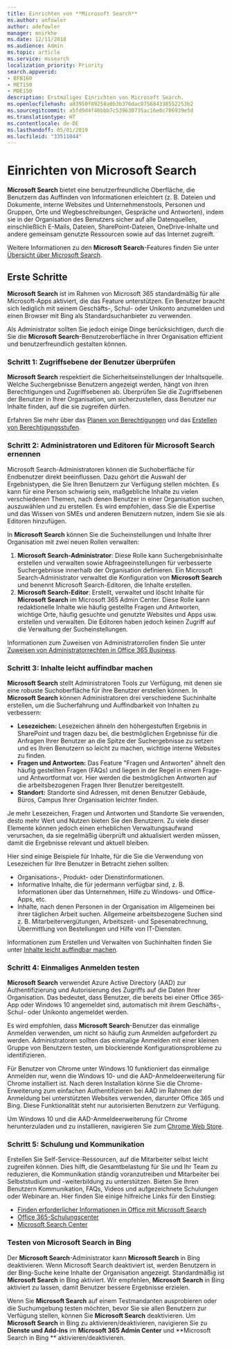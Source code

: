 ```yaml
---
title: Einrichten von **Microsoft Search**
ms.author: anfowler
author: adefowler
manager: mnirkhe
ms.date: 12/11/2018
ms.audience: Admin
ms.topic: article
ms.service: mssearch
localization_priority: Priority
search.appverid:
- BFB160
- MET150
- MOE150
description: Erstmaliges Einrichten von Microsoft Search.
ms.openlocfilehash: a83950f89258a0b3b376dac075684338552253b2
ms.sourcegitcommit: a5fd9d4f46bbb7c539630735ac16e0c786939e5d
ms.translationtype: HT
ms.contentlocale: de-DE
ms.lasthandoff: 05/01/2019
ms.locfileid: "33511044"
---
```

# <a name="set-up-microsoft-search"></a>Einrichten von Microsoft Search

**Microsoft Search** bietet eine benutzerfreundliche Oberfläche, die Benutzern das Auffinden von Informationen erleichtert (z. B. Dateien und Dokumente, interne Websites und Unternehmenstools, Personen und Gruppen, Orte und Wegbeschreibungen, Gespräche und Antworten), indem sie in der Organisation des Benutzers sicher auf alle Datenquellen, einschließlich E-Mails, Dateien, SharePoint-Dateien, OneDrive-Inhalte und andere gemeinsam genutzte Ressourcen sowie auf das Internet zugreift.

Weitere Informationen zu den **Microsoft Search**-Features finden Sie unter [Übersicht über Microsoft Search](overview-microsoft-search.md).

## <a name="get-started"></a>Erste Schritte

**Microsoft Search** ist im Rahmen von Microsoft 365 standardmäßig für alle Microsoft-Apps aktiviert, die das Feature unterstützen. Ein Benutzer braucht sich lediglich mit seinem Geschäfts-, Schul- oder Unikonto anzumelden und einen Browser mit Bing als Standardsuchanbieter zu verwenden.

Als Administrator sollten Sie jedoch einige Dinge berücksichtigen, durch die Sie die **Microsoft Search**-Benutzeroberfläche in Ihrer Organisation effizient und benutzerfreundlich gestalten können.

### <a name="step-1-check-access-level-of-your-users"></a>Schritt 1: Zugriffsebene der Benutzer überprüfen

**Microsoft Search** respektiert die Sicherheitseinstellungen der Inhaltsquelle. Welche Suchergebnisse Benutzern angezeigt werden, hängt von ihren Berechtigungen und Zugriffsebenen ab. Überprüfen Sie die Zugriffsebenen der Benutzer in Ihrer Organisation, um sicherzustellen, dass Benutzer nur Inhalte finden, auf die sie zugreifen dürfen.

Erfahren Sie mehr über das [Planen von Berechtigungen](https://docs.microsoft.com/de-DE/sharepoint/plan-your-permissions-strategy) und das [Erstellen von Berechtigungsstufen](https://docs.microsoft.com/de-DE/sharepoint/how-to-create-and-edit-permission-levels).

### <a name="step-2-assign-search-administrator-and-search-editor"></a>Schritt 2: Administratoren und Editoren für Microsoft Search ernennen

Microsoft Search-Administratoren können die Suchoberfläche für Endbenutzer direkt beeinflussen. Dazu gehört die Auswahl der Ergebnistypen, die Sie Ihren Benutzern zur Verfügung stellen möchten. Es kann für eine Person schwierig sein, maßgebliche Inhalte zu vielen verschiedenen Themen, nach denen Benutzer in einer Organisation suchen, auszuwählen und zu erstellen. Es wird empfohlen, dass Sie die Expertise und das Wissen von SMEs und anderen Benutzern nutzen, indem Sie sie als Editoren hinzufügen. 

In **Microsoft Search** können Sie die Sucheinstellungen und Inhalte Ihrer Organisation mit zwei neuen Rollen verwalten:
1. **Microsoft Search-Administrator**: Diese Rolle kann Suchergebnisinhalte erstellen und verwalten sowie Abfrageeinstellungen für verbesserte Suchergebnisse innerhalb der Organisation definieren. Ein Microsoft Search-Administrator verwaltet die Konfiguration von **Microsoft Search** und benennt Microsoft Search-Editoren, die Inhalte erstellen.
2. **Microsoft Search-Editor**: Erstellt, verwaltet und löscht Inhalte für **Microsoft Search** im Microsoft 365 Admin Center. Diese Rolle kann redaktionelle Inhalte wie häufig gestellte Fragen und Antworten, wichtige Orte, häufig gesuchte und genutzte Websites und Apps usw. erstellen und verwalten. Die Editoren haben jedoch keinen Zugriff auf die Verwaltung der Sucheinstellungen.

Informationen zum Zuweisen von Administratorrollen finden Sie unter [Zuweisen von Administratorrechten in Office 365 Business](https://docs.microsoft.com/en-us/office365/admin/add-users/assign-admin-roles?view=o365-worldwide).

### <a name="step-3-make-content-easy-to-find"></a>Schritt 3: Inhalte leicht auffindbar machen 

**Microsoft Search** stellt Administratoren Tools zur Verfügung, mit denen sie eine robuste Suchoberfläche für ihre Benutzer erstellen können. In **Microsoft Search** können Administratoren drei verschiedene Suchinhalte erstellen, um die Sucherfahrung und Auffindbarkeit von Inhalten zu verbessern:
- **Lesezeichen:** Lesezeichen ähneln den höhergestuften Ergebnis in SharePoint und tragen dazu bei, die bestmöglichen Ergebnisse für die Anfragen Ihrer Benutzer an die Spitze der Suchergebnisse zu setzen und es Ihren Benutzern so leicht zu machen, wichtige interne Websites zu finden. 
- **Fragen und Antworten:** Das Feature "Fragen und Antworten" ähnelt den häufig gestellten Fragen (FAQs) und liegen in der Regel in einem Frage- und Antwortformat vor. Hier werden die bestmöglichen Antworten auf die arbeitsbezogenen Fragen Ihrer Benutzer bereitgestellt.
- **Standort:** Standorte sind Adressen, mit denen Benutzer Gebäude, Büros, Campus Ihrer Organisation leichter finden. 

Je mehr Lesezeichen, Fragen und Antworten und Standorte Sie verwenden, desto mehr Wert und Nutzen bieten Sie den Benutzern. Zu viele dieser Elemente können jedoch einen erheblichen Verwaltungsaufwand verursachen, da sie regelmäßig überprüft und aktualisiert werden müssen, damit die Ergebnisse relevant und aktuell bleiben.

Hier sind einige Beispiele für Inhalte, für die Sie die Verwendung von Lesezeichen für Ihre Benutzer in Betracht ziehen sollten:
- Organisations-, Produkt- oder Dienstinformationen.
- Informative Inhalte, die für jedermann verfügbar sind, z. B. Informationen über das Unternehmen, Hilfe zu Windows- und Office-Apps, etc. 
- Inhalte, nach denen Personen in der Organisation im Allgemeinen bei ihrer täglichen Arbeit suchen. Allgemeine arbeitsbezogene Suchen sind z. B. Mitarbeitervergütungen, Arbeitszeit- und Spesenabrechnung, Übermittlung von Bestellungen und Hilfe von IT-Diensten. 

Informationen zum Erstellen und Verwalten von Suchinhalten finden Sie unter [Inhalte leicht auffindbar machen](make-content-easy-to-find.md).

### <a name="step-4-test-single-sign-on"></a>Schritt 4: Einmaliges Anmelden testen
**Microsoft Search** verwendet Azure Active Directory (AAD) zur Authentifizierung und Autorisierung des Zugriffs auf die Daten Ihrer Organisation.  Das bedeutet, dass Benutzer, die bereits bei einer Office 365-App oder Windows 10 angemeldet sind, automatisch mit ihrem Geschäfts-, Schul- oder Unikonto angemeldet werden.

Es wird empfohlen, dass **Microsoft Search**-Benutzer das einmalige Anmelden verwenden, um nicht so häufig zum Anmelden aufgefordert zu werden. Administratoren sollten das einmalige Anmelden mit einer kleinen Gruppe von Benutzern testen, um blockierende Konfigurationsprobleme zu identifizieren. 

Für Benutzer von Chrome unter Windows 10 funktioniert das einmalige Anmelden nur, wenn die Windows 10- und die AAD-Anmeldeerweiterung für Chrome installiert ist. Nach deren Installation könne Sie die Chrome-Erweiterung zum einfachen Authentifizieren bei AAD im Rahmen der Anmeldung bei unterstützten Websites verwenden, darunter Office 365 und Bing. Diese Funktionalität steht nur autorisierten Benutzern zur Verfügung. 

Um Windows 10 und die AAD-Anmeldeerweiterung für Chrome herunterzuladen und zu installieren, navigieren Sie zum [Chrome Web Store](https://go.microsoft.com/fwlink/?linkid=2090961).

### <a name="step-5-training-and-communication"></a>Schritt 5: Schulung und Kommunikation
Erstellen Sie Self-Service-Ressourcen, auf die Mitarbeiter selbst leicht zugreifen können. Dies hilft, die Gesamtbelastung für Sie und Ihr Team zu reduzieren, die Kommunikation ständig voranzutreiben und Mitarbeiter bei Selbststudium und -weiterbildung zu unterstützen. Bieten Sie Ihren Benutzern Kommunikation, FAQs, Videos und aufgezeichnete Schulungen oder Webinare an. Hier finden Sie einige hilfreiche Links für den Einstieg:
- [Finden erforderlicher Informationen in Office mit Microsoft Search](https://support.office.com/article/find-what-you-need-with-microsoft-search-in-office-2457d4d8-48a8-4ad4-ab89-5a0657aa8446?ui=en-US&rs=en-US&ad=US)
- [Office 365-Schulungscenter](https://support.office.com/office-training-center)
- 
  [Microsoft Search Center](https://support.office.com/en-us/article/-working-title-microsoft-search-center-b8bf5a2c-7515-40a9-9a6a-b8ed382c86bc?ui=en-US&rs=en-US&ad=US)

### <a name="trying-out-microsoft-search-in-bing"></a>Testen von **Microsoft Search** in Bing 
Der **Microsoft Search**-Administrator kann **Microsoft Search** in Bing deaktivieren. Wenn Microsoft Search deaktiviert ist, werden Benutzern in der Bing-Suche keine Inhalte der Organisation angezeigt. Standardmäßig ist **Microsoft Search** in Bing aktiviert. Wir empfehlen, **Microsoft Search** in Bing aktiviert zu lassen, damit Benutzer bessere Ergebnisse erzielen. 

Wenn Sie **Microsoft Search** auf einem Testmandanten ausprobieren oder die Suchumgebung testen möchten, bevor Sie sie allen Benutzern zur Verfügung stellen, können Sie **Microsoft Search** deaktivieren.
Um **Microsoft Search** in Bing zu aktivieren/deaktivieren, navigieren Sie zu **Dienste und Add-Ins** im **Microsoft 365 Admin Center** und **Microsoft Search in Bing ** aktivieren/deaktivieren.
